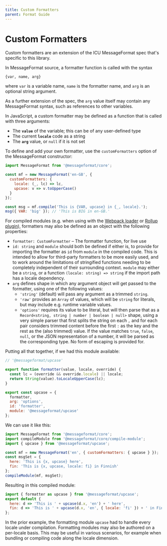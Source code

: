 ```yaml
---
title: Custom Formatters
parent: Format Guide
---
```


# Custom Formatters

Custom formatters are an extension of the ICU MessageFormat spec that's specific to this library.

In MessageFormat source, a formatter function is called with the syntax

```
{var, name, arg}
```

where `var` is a variable name, `name` is the formatter name, and `arg` is an optional string argument.

As a further extension of the spec, the `arg` value itself may contain any MessageFormat syntax, such as references to other variables.

In JavaScript, a custom formatter may be defined as a function that is called with three arguments:

- The **`value`** of the variable; this can be of any user-defined type
- The current **`locale`** code as a string
- The **`arg`** value, or `null` if it is not set

To define and add your own formatter, use the `customFormatters` option of the MessageFormat constructor:

```js
import MessageFormat from '@messageformat/core';

const mf = new MessageFormat('en-GB', {
  customFormatters: {
    locale: (_, lc) => lc,
    upcase: v => v.toUpperCase()
  }
});

const msg = mf.compile('This is {VAR, upcase} in {_, locale}.');
msg({ VAR: 'big' }); // 'This is BIG in en-GB.'
```

For compiled modules (e.g. when using with the [Webpack loader](webpack.md) or [Rollup plugin](rollup.md)),
formatters may also be defined as an object with the following properties:

- `formatter: CustomFormatter` – The formatter function, for live use
- `id: string` and `module` should both be defined if either is,
  to provide for importing the formatter as `id` from `module` in the compiled code.
  This is intended to allow for third-party formatters to be more easily used,
  and to work around the limitations of stringified functions
  needing to be completely independent of their surrounding context.
  `module` may either be a `string`,
  or a function `(locale: string) => string` if the import path has a locale dependency.
- `arg` defines shape in which any argument object will get passed to the formatter, using one of the following values:
  - `'string'` (default) will pass any argument as a trimmed `string`.
  - `'raw'` provides an `Array` of values, which will be `string` for literals, but may include e.g. runtime variable values.
  - `'options'` requires its value to be literal, but will then parse that as a `Record<string, string | number | boolean | null>` shape,
    using a very simple parser that first splits the string on each `,` and for each pair considers trimmed content before the first `:` as the key and the rest as the (also trimmed) value.
    If the value matches `true`, `false`, `null`, or the JSON representation of a number, it will be parsed as the corresponding type.
    No form of escaping is provided for.

Putting all that together, if we had this module available:

```js
// '@messageformat/upcase'

export function formatter(value, locale, override) {
  const lc = (override && override.locale) || locale;
  return String(value).toLocaleUpperCase(lc);
}

export const upcase = {
  formatter,
  arg: 'options',
  id: 'formatter',
  module: '@messageformat/upcase'
};
```

We can use it like this:

```js
import MessageFormat from '@messageformat/core';
import compileModule from '@messageformat/core/compile-module';
import { upcase } from '@messageformat/upcase';

const mf = new MessageFormat('en', { customFormatters: { upcase } });
const msgSet = {
  here: 'This is {x, upcase} here',
  fin: 'This is {x, upcase, locale: fi} in Finnish'
};
compileModule(mf, msgSet);
```

Resulting in this compiled module:

```js
import { formatter as upcase } from '@messageformat/upcase';
export default {
  here: d => 'This is ' + upcase(d.x, 'en') + ' here',
  fin: d => 'This is ' + upcase(d.x, 'en', { locale: 'fi' }) + ' in Finnish'
};
```

In the prior example, the formatting module `upcase` had to handle every locale
under compilation. Formatting modules may also be authored on a per-locale
basis. This may be useful in various scenarios, for example when bundling or
compiling code along the locale dimension.
